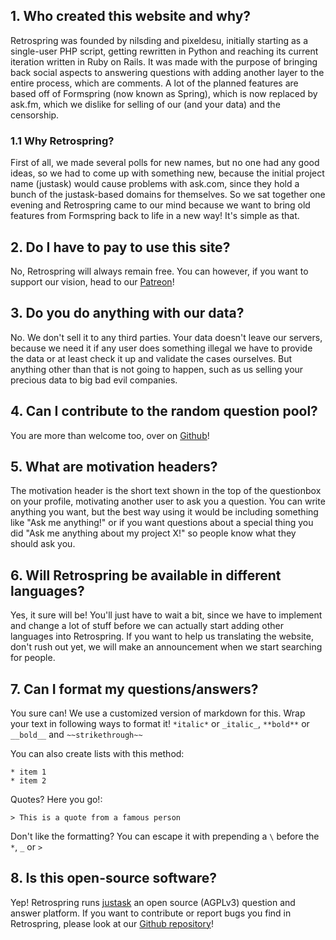 ## 1. Who created this website and why?
Retrospring was founded by nilsding and pixeldesu, initially starting as a single-user PHP script, getting rewritten in Python and reaching its current iteration written in Ruby on Rails. It was made with the purpose of bringing back social aspects to answering questions with adding another layer to the entire process, which are comments. A lot of the planned features are based off of Formspring (now known as Spring), which is now replaced by ask.fm, which we dislike for selling of our (and your data) and the censorship.
### 1.1 Why Retrospring?
First of all, we made several polls for new names, but no one had any good ideas, so we had to come up with something new, because the initial project name (justask) would cause problems with ask.com, since they hold a bunch of the justask-based domains for themselves. So we sat together one evening and Retrospring came to our mind because we want to bring old features from Formspring back to life in a new way! It's simple as that.
## 2. Do I have to pay to use this site?
No, Retrospring will always remain free. You can however, if you want to support our vision, head to our [Patreon](https://www.patreon.com/retrospring)!
## 3. Do you do anything with our data?
No. We don't sell it to any third parties. Your data doesn't leave our servers, because we need it if any user does something illegal we have to provide the data or at least check it up and validate the cases ourselves. But anything other than that is not going to happen, such as us selling your precious data to big bad evil companies.
## 4. Can I contribute to the random question pool?
You are more than welcome too, over on [Github](https://github.com/retrospring/questiongenerator)!
## 5. What are **motivation headers**?
The motivation header is the short text shown in the top of the questionbox on your profile, motivating another user to ask you a question. You can write anything you want, but the best way using it would be including something like "Ask me anything!" or if you want questions about a special thing you did "Ask me anything about my project X!" so people know what they should ask you.
## 6. Will Retrospring be available in different languages?
Yes, it sure will be! You'll just have to wait a bit, since we have to implement and change a lot of stuff before we can actually start adding other languages into Retrospring. If you want to help us translating the website, don't rush out yet, we will make an announcement when we start searching for people.
## 7. Can I format my questions/answers?
You sure can! We use a customized version of markdown for this. Wrap your text in following ways to format it! `*italic*` or `_italic_`, `**bold**` or `__bold__` and `~~strikethrough~~`

You can also create lists with this method:

```
* item 1
* item 2
```

Quotes? Here you go!:

```
> This is a quote from a famous person
```

Don't like the formatting? You can escape it with prepending a `\` before the `*`, `_` or `>`
## 8. Is this open-source software?
Yep! Retrospring runs [justask](https://github.com/nilsding/justask) an open source (AGPLv3) question and answer platform. If you want to contribute or report bugs you find in Retrospring, please look at our [Github repository](https://github.com/retrospring/retrospring)!
